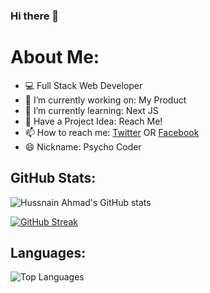 ### Hi there 👋

<!--
**HussnainAhmad1606/HussnainAhmad1606** is a ✨ _special_ ✨ repository because its `README.md` (this file) appears on your GitHub profile.

Here are some ideas to get you started:

- 🔭 I’m currently working on ...
- 🌱 I’m currently learning ...
- 👯 I’m looking to collaborate on ...
- 🤔 I’m looking for help with ...
- 💬 Ask me about ...
- 📫 How to reach me: 
- 😄 Pronouns: ...
- ⚡ Fun fact: ...
-->
# About Me:
- 💻 Full Stack Web Developer
- 🔭 I’m currently working on: My Product
- 🌱 I’m currently learning: Next JS
- 💬 Have a Project Idea: Reach Me!
- 📫 How to reach me: [Twitter](https://www.twitter.com/HussnainAhmad1606/) OR [Facebook](https://www.facebook.com/HussnainAhmad25/)
- 😄 Nickname: Psycho Coder

## GitHub Stats:
![Hussnain Ahmad's GitHub stats](https://github-readme-stats.vercel.app/api?username=hussnainahmad1606&show_icons=true&theme=tokyonight)

[![GitHub Streak](https://streak-stats.demolab.com?user=HussnainAhmad1606&theme=dark&hide_total_contributions=true)](https://git.io/streak-stats)

## Languages:
![Top Languages](https://github-readme-stats.vercel.app/api/top-langs/?username=hussnainahmad1606&layout=compact)
